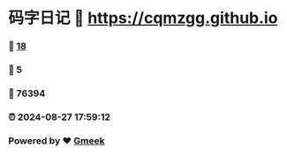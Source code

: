 # 码字日记 :link: https://cqmzgg.github.io 
### :page_facing_up: [18](https://cqmzgg.github.io/tag.html) 
### :speech_balloon: 5 
### :hibiscus: 76394 
### :alarm_clock: 2024-08-27 17:59:12 
### Powered by :heart: [Gmeek](https://github.com/Meekdai/Gmeek)

